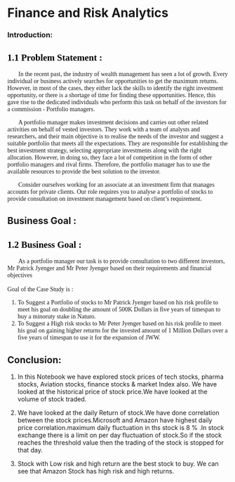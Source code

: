 # Finance and Risk Analytics
### Introduction:
<a id="background"></a>
<h2>   
      <font color = Black >
            <span style='font-family:Georgia'>
            1.1 Problem Statement :
            </span>   
        </font>    
</h2>
<p style="text-indent: 25px;">
    <span style='font-family:Georgia'>
        In the recent past, the industry of wealth management has seen a lot of growth. Every individual or business actively searches for opportunities to get the maximum returns. However, in most of the cases, they either lack the skills to identify the right investment opportunity, or there is a shortage of time for finding these opportunities. Hence, this gave rise to the dedicated individuals who perform this task on behalf of the investors for a commission - Portfolio managers.
        </span>
</p>
<p style="text-indent: 25px;">
    <span style='font-family:Georgia'>
        A portfolio manager makes investment decisions and carries out other related activities on behalf of vested investors. They work with a team of analysts and researchers, and their main objective is to realise the needs of the investor and suggest a suitable portfolio that meets all the expectations. They are responsible for establishing the best investment strategy, selecting appropriate investments along with the right allocation. However, in doing so, they face a lot of competition in the form of other portfolio managers and rival firms. Therefore, the portfolio manager has to use the available resources to provide the best solution to the investor.
        </span>
</p>
<p style="text-indent: 25px;">
    <span style='font-family:Georgia'>
        Consider ourselves working for an associate at an investment firm that manages accounts for private clients. Our role requires you to analyse a portfolio of stocks to provide consultation on investment management based on client’s requirement. 
        </span>
</p>

## Business Goal :

<a id="goal"></a>
<h2>   
      <font color = Black >
            <span style='font-family:Georgia'>
            1.2 Business Goal :
            </span>   
        </font>    
</h2>
<p style="text-indent: 25px;">
    <span style='font-family:Georgia'>
        As a portfolio manager our task is to provide consultation to two different investors, Mr Patrick Jyenger and Mr Peter Jyenger based on their requirements and financial objectives
        <br><br>
        Goal of the Case Study is :
    </span>
</p>
<span style='font-family:Georgia'>
    <ol>
        <li>To Suggest a Portfolio of stocks to Mr Patrick Jyenger based on his risk profile to meet his goal on doubling the amount of 500K Dollars in five years of timespan to buy a minoruty stake in Naturo.</li>
        <li>To Suggest a High risk stocks to Mr Peter Jyenger based on his risk profile to meet his goal on gaining higher returns for the invested amount of 1 Million Dollars over a five years of timespan to use it for the expansion of JWW.</li>
    </ol>
</span>

## Conclusion:

1. In this Notebook we have explored stock prices of tech stocks, pharma stocks, Aviation stocks, finance stocks & market Index also. We have looked at the historical price of stock price.We have looked at the volume of stock traded.


2. We have looked at the daily Return of stock.We have done correlation between the stock prices.Microsoft and Amazon have highest daily price correlation.maximum daily fluctuation in ths stock is 8 % .In stock exchange there is a limit on per day fluctuation of stock.So if the stock reaches the threshold value then the trading of the stock is stopped for that day.


3. Stock with Low risk and high return are the best stock to buy. We can see that Amazon Stock has high risk and high returns.
